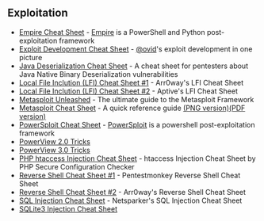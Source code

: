 ## Exploitation
* [Empire Cheat Sheet](https://github.com/HarmJ0y/CheatSheets/blob/master/Empire.pdf) - [Empire](http://www.powershellempire.com) is a PowerShell and Python post-exploitation framework 
* [Exploit Development Cheat Sheet](docs/pentest-exploit-dev-cheatsheet.jpg) - [@ovid](https://twitter.com/ovid)'s exploit development in one picture
* [Java Deserialization Cheat Sheet](https://github.com/GrrrDog/Java-Deserialization-Cheat-Sheet) - A cheat sheet for pentesters about Java Native Binary Deserialization vulnerabilities
* [Local File Inclution (LFI) Cheat Sheet #1](https://highon.coffee/blog/lfi-cheat-sheet/) - Arr0way's LFI Cheat Sheet
* [Local File Inclution (LFI) Cheat Sheet #2](https://www.aptive.co.uk/blog/local-file-inclusion-lfi-testing/) - Aptive's LFI Cheat Sheet
* [Metasploit Unleashed](https://www.offensive-security.com/metasploit-unleashed/) - The ultimate guide to the Metasploit Framework
* [Metasploit Cheat Sheet](https://www.tunnelsup.com/metasploit-cheat-sheet/) - A quick reference guide [(PNG version)](docs/Metasploit-CheatSheet.png)[(PDF version)](docs/Metasploit-CheatSheet.pdf)
* [PowerSploit Cheat Sheet](https://github.com/HarmJ0y/CheatSheets/blob/master/PowerSploit.pdf) - [PowerSploit](https://github.com/PowerShellMafia/PowerSploit) is a powershell post-exploitation framework
* [PowerView 2.0 Tricks](https://gist.github.com/HarmJ0y/3328d954607d71362e3c)
* [PowerView 3.0 Tricks](https://gist.github.com/HarmJ0y/184f9822b195c52dd50c379ed3117993)
* [PHP htaccess Injection Cheat Sheet](https://github.com/sektioneins/pcc/wiki/PHP-htaccess-injection-cheat-sheet) - htaccess Injection Cheat Sheet by PHP Secure Configuration Checker
* [Reverse Shell Cheat Sheet #1](http://pentestmonkey.net/cheat-sheet/shells/reverse-shell-cheat-sheet) - Pentestmonkey Reverse Shell Cheat Sheet
* [Reverse Shell Cheat Sheet #2](https://highon.coffee/blog/reverse-shell-cheat-sheet) - Arr0way's  Reverse Shell Cheat Sheet
* [SQL Injection Cheat Sheet](https://www.netsparker.com/blog/web-security/sql-injection-cheat-sheet) - Netsparker's SQL Injection Cheat Sheet
* [SQLite3 Injection Cheat Sheet](http://atta.cked.me/home/sqlite3injectioncheatsheet)
